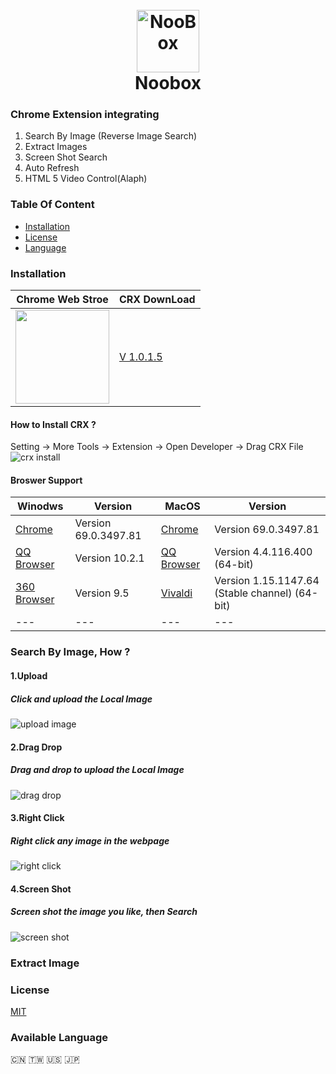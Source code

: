 
<h1 align="center">
  <br>
  <a href="https://chrome.google.com/webstore/detail/noobox-search-by-image/kidibbfcblfbbafhnlanccjjdehoahep"><img src="https://user-images.githubusercontent.com/12090689/45327137-5daeff80-b524-11e8-8398-36ee837c54e7.png" alt="NooBox" width="100"></a>
  <br>
  Noobox
  <br>
</h1>

### Chrome Extension integrating
1. Search By Image (Reverse Image Search)
2. Extract Images
3. Screen Shot Search
4. Auto Refresh
5. HTML 5 Video Control(Alaph)
### Table Of Content
-  [Installation](#Installation)
-  [License](#License)
-  [Language](#Available)

### Installation
| Chrome Web Stroe | CRX DownLoad |
| --- | --- |
| <a href= "https://chrome.google.com/webstore/detail/noobox-search-by-image/kidibbfcblfbbafhnlanccjjdehoahep"><img src = "https://user-images.githubusercontent.com/12090689/45331133-0f572c00-b537-11e8-962f-fc777c6bb9b5.png" width = "150px"></a> | <a href = "http://github.com/AInoob/NooBox/releases/download/1.0.1.5/NooBox.v1.0.1.5.crx">V 1.0.1.5</a> |

#### How to Install CRX ?
Setting -> More Tools -> Extension -> Open Developer -> Drag CRX File
![crx install](https://user-images.githubusercontent.com/12090689/45597429-49db2180-b99a-11e8-916c-fba450c5cfe1.gif)

#### Broswer Support

| Winodws | Version | MacOS | Version |
| --- | --- | --- | --- |
| <a href = "https://www.google.com/chrome/" target = "_blank">Chrome</a> | Version 69.0.3497.81 | <a href = "https://www.google.com/chrome/" target = "_blank">Chrome</a> | Version 69.0.3497.81 |
| <a href = "https://browser.qq.com/" target= "_blank">QQ Browser</a> | Version 10.2.1 | <a href = "https://browser.qq.com/mac/en/index.html" target= "_blank">QQ Browser</a> | Version 4.4.116.400 (64-bit) |
|  <a href = "http://browser.360.cn/ee/" target= "_blank">360 Browser</a> | Version 9.5 | <a href = "https://vivaldi.com/" target= "_blank">Vivaldi</a> |Version 1.15.1147.64 (Stable channel) (64-bit) |
| --- | --- | --- | --- |
### Search By Image, How ?

#### 1.Upload
##### Click and upload the Local Image
![upload image](https://user-images.githubusercontent.com/12090689/45771176-65506180-bc12-11e8-8174-b7b57fd4a4f0.gif)

#### 2.Drag Drop
##### Drag and drop to upload the Local Image
![drag drop](https://user-images.githubusercontent.com/12090689/45771200-78fbc800-bc12-11e8-8fd9-55c5f4a1c04e.gif)

#### 3.Right Click
##### Right click any image in the webpage
![right click](https://user-images.githubusercontent.com/12090689/45771196-75684100-bc12-11e8-858b-76dcf7aad277.gif)


#### 4.Screen Shot 
##### Screen shot the image you like, then Search
![screen shot](https://user-images.githubusercontent.com/12090689/45772446-bf9ef180-bc15-11e8-8ca7-79951983a964.gif)
### Extract Image

### License
<a href = "https://opensource.org/licenses/MIT">MIT</a>
### Available Language
 🇨🇳 🇹🇼 :us: :jp:



